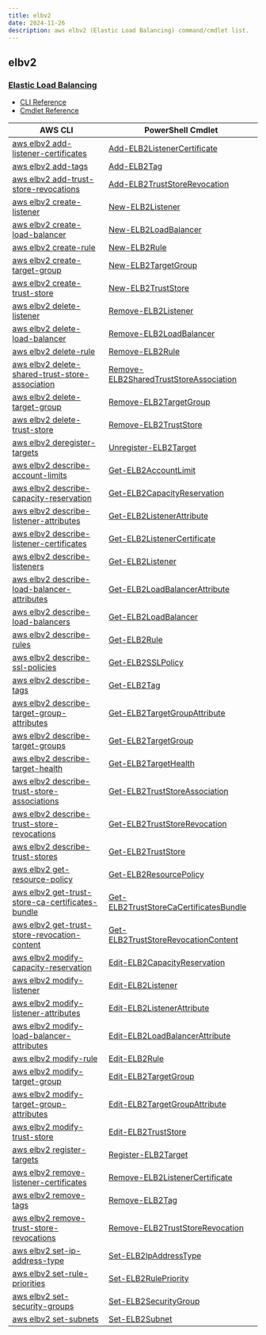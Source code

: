 ```yaml
---
title: elbv2
date: 2024-11-26
description: aws elbv2 (Elastic Load Balancing) command/cmdlet list.
---
```


## elbv2

### [Elastic Load Balancing](https://aws.amazon.com/elasticloadbalancing/)

* [CLI Reference](https://awscli.amazonaws.com/v2/documentation/api/latest/reference/elbv2/index.html)
* [Cmdlet Reference](https://docs.aws.amazon.com/powershell/latest/reference/items/Elastic_Load_Balancing_V2_cmdlets.html)

|AWS CLI|PowerShell Cmdlet|
|----|----|
|[aws elbv2 add-listener-certificates](https://awscli.amazonaws.com/v2/documentation/api/latest/reference/elbv2/add-listener-certificates.html)|[Add-ELB2ListenerCertificate](https://docs.aws.amazon.com/powershell/latest/reference/items/Add-ELB2ListenerCertificate.html)|
|[aws elbv2 add-tags](https://awscli.amazonaws.com/v2/documentation/api/latest/reference/elbv2/add-tags.html)|[Add-ELB2Tag](https://docs.aws.amazon.com/powershell/latest/reference/items/Add-ELB2Tag.html)|
|[aws elbv2 add-trust-store-revocations](https://awscli.amazonaws.com/v2/documentation/api/latest/reference/elbv2/add-trust-store-revocations.html)|[Add-ELB2TrustStoreRevocation](https://docs.aws.amazon.com/powershell/latest/reference/items/Add-ELB2TrustStoreRevocation.html)|
|[aws elbv2 create-listener](https://awscli.amazonaws.com/v2/documentation/api/latest/reference/elbv2/create-listener.html)|[New-ELB2Listener](https://docs.aws.amazon.com/powershell/latest/reference/items/New-ELB2Listener.html)|
|[aws elbv2 create-load-balancer](https://awscli.amazonaws.com/v2/documentation/api/latest/reference/elbv2/create-load-balancer.html)|[New-ELB2LoadBalancer](https://docs.aws.amazon.com/powershell/latest/reference/items/New-ELB2LoadBalancer.html)|
|[aws elbv2 create-rule](https://awscli.amazonaws.com/v2/documentation/api/latest/reference/elbv2/create-rule.html)|[New-ELB2Rule](https://docs.aws.amazon.com/powershell/latest/reference/items/New-ELB2Rule.html)|
|[aws elbv2 create-target-group](https://awscli.amazonaws.com/v2/documentation/api/latest/reference/elbv2/create-target-group.html)|[New-ELB2TargetGroup](https://docs.aws.amazon.com/powershell/latest/reference/items/New-ELB2TargetGroup.html)|
|[aws elbv2 create-trust-store](https://awscli.amazonaws.com/v2/documentation/api/latest/reference/elbv2/create-trust-store.html)|[New-ELB2TrustStore](https://docs.aws.amazon.com/powershell/latest/reference/items/New-ELB2TrustStore.html)|
|[aws elbv2 delete-listener](https://awscli.amazonaws.com/v2/documentation/api/latest/reference/elbv2/delete-listener.html)|[Remove-ELB2Listener](https://docs.aws.amazon.com/powershell/latest/reference/items/Remove-ELB2Listener.html)|
|[aws elbv2 delete-load-balancer](https://awscli.amazonaws.com/v2/documentation/api/latest/reference/elbv2/delete-load-balancer.html)|[Remove-ELB2LoadBalancer](https://docs.aws.amazon.com/powershell/latest/reference/items/Remove-ELB2LoadBalancer.html)|
|[aws elbv2 delete-rule](https://awscli.amazonaws.com/v2/documentation/api/latest/reference/elbv2/delete-rule.html)|[Remove-ELB2Rule](https://docs.aws.amazon.com/powershell/latest/reference/items/Remove-ELB2Rule.html)|
|[aws elbv2 delete-shared-trust-store-association](https://awscli.amazonaws.com/v2/documentation/api/latest/reference/elbv2/delete-shared-trust-store-association.html)|[Remove-ELB2SharedTrustStoreAssociation](https://docs.aws.amazon.com/powershell/latest/reference/items/Remove-ELB2SharedTrustStoreAssociation.html)|
|[aws elbv2 delete-target-group](https://awscli.amazonaws.com/v2/documentation/api/latest/reference/elbv2/delete-target-group.html)|[Remove-ELB2TargetGroup](https://docs.aws.amazon.com/powershell/latest/reference/items/Remove-ELB2TargetGroup.html)|
|[aws elbv2 delete-trust-store](https://awscli.amazonaws.com/v2/documentation/api/latest/reference/elbv2/delete-trust-store.html)|[Remove-ELB2TrustStore](https://docs.aws.amazon.com/powershell/latest/reference/items/Remove-ELB2TrustStore.html)|
|[aws elbv2 deregister-targets](https://awscli.amazonaws.com/v2/documentation/api/latest/reference/elbv2/deregister-targets.html)|[Unregister-ELB2Target](https://docs.aws.amazon.com/powershell/latest/reference/items/Unregister-ELB2Target.html)|
|[aws elbv2 describe-account-limits](https://awscli.amazonaws.com/v2/documentation/api/latest/reference/elbv2/describe-account-limits.html)|[Get-ELB2AccountLimit](https://docs.aws.amazon.com/powershell/latest/reference/items/Get-ELB2AccountLimit.html)|
|[aws elbv2 describe-capacity-reservation](https://awscli.amazonaws.com/v2/documentation/api/latest/reference/elbv2/describe-capacity-reservation.html)|[Get-ELB2CapacityReservation](https://docs.aws.amazon.com/powershell/latest/reference/items/Get-ELB2CapacityReservation.html)|
|[aws elbv2 describe-listener-attributes](https://awscli.amazonaws.com/v2/documentation/api/latest/reference/elbv2/describe-listener-attributes.html)|[Get-ELB2ListenerAttribute](https://docs.aws.amazon.com/powershell/latest/reference/items/Get-ELB2ListenerAttribute.html)|
|[aws elbv2 describe-listener-certificates](https://awscli.amazonaws.com/v2/documentation/api/latest/reference/elbv2/describe-listener-certificates.html)|[Get-ELB2ListenerCertificate](https://docs.aws.amazon.com/powershell/latest/reference/items/Get-ELB2ListenerCertificate.html)|
|[aws elbv2 describe-listeners](https://awscli.amazonaws.com/v2/documentation/api/latest/reference/elbv2/describe-listeners.html)|[Get-ELB2Listener](https://docs.aws.amazon.com/powershell/latest/reference/items/Get-ELB2Listener.html)|
|[aws elbv2 describe-load-balancer-attributes](https://awscli.amazonaws.com/v2/documentation/api/latest/reference/elbv2/describe-load-balancer-attributes.html)|[Get-ELB2LoadBalancerAttribute](https://docs.aws.amazon.com/powershell/latest/reference/items/Get-ELB2LoadBalancerAttribute.html)|
|[aws elbv2 describe-load-balancers](https://awscli.amazonaws.com/v2/documentation/api/latest/reference/elbv2/describe-load-balancers.html)|[Get-ELB2LoadBalancer](https://docs.aws.amazon.com/powershell/latest/reference/items/Get-ELB2LoadBalancer.html)|
|[aws elbv2 describe-rules](https://awscli.amazonaws.com/v2/documentation/api/latest/reference/elbv2/describe-rules.html)|[Get-ELB2Rule](https://docs.aws.amazon.com/powershell/latest/reference/items/Get-ELB2Rule.html)|
|[aws elbv2 describe-ssl-policies](https://awscli.amazonaws.com/v2/documentation/api/latest/reference/elbv2/describe-ssl-policies.html)|[Get-ELB2SSLPolicy](https://docs.aws.amazon.com/powershell/latest/reference/items/Get-ELB2SSLPolicy.html)|
|[aws elbv2 describe-tags](https://awscli.amazonaws.com/v2/documentation/api/latest/reference/elbv2/describe-tags.html)|[Get-ELB2Tag](https://docs.aws.amazon.com/powershell/latest/reference/items/Get-ELB2Tag.html)|
|[aws elbv2 describe-target-group-attributes](https://awscli.amazonaws.com/v2/documentation/api/latest/reference/elbv2/describe-target-group-attributes.html)|[Get-ELB2TargetGroupAttribute](https://docs.aws.amazon.com/powershell/latest/reference/items/Get-ELB2TargetGroupAttribute.html)|
|[aws elbv2 describe-target-groups](https://awscli.amazonaws.com/v2/documentation/api/latest/reference/elbv2/describe-target-groups.html)|[Get-ELB2TargetGroup](https://docs.aws.amazon.com/powershell/latest/reference/items/Get-ELB2TargetGroup.html)|
|[aws elbv2 describe-target-health](https://awscli.amazonaws.com/v2/documentation/api/latest/reference/elbv2/describe-target-health.html)|[Get-ELB2TargetHealth](https://docs.aws.amazon.com/powershell/latest/reference/items/Get-ELB2TargetHealth.html)|
|[aws elbv2 describe-trust-store-associations](https://awscli.amazonaws.com/v2/documentation/api/latest/reference/elbv2/describe-trust-store-associations.html)|[Get-ELB2TrustStoreAssociation](https://docs.aws.amazon.com/powershell/latest/reference/items/Get-ELB2TrustStoreAssociation.html)|
|[aws elbv2 describe-trust-store-revocations](https://awscli.amazonaws.com/v2/documentation/api/latest/reference/elbv2/describe-trust-store-revocations.html)|[Get-ELB2TrustStoreRevocation](https://docs.aws.amazon.com/powershell/latest/reference/items/Get-ELB2TrustStoreRevocation.html)|
|[aws elbv2 describe-trust-stores](https://awscli.amazonaws.com/v2/documentation/api/latest/reference/elbv2/describe-trust-stores.html)|[Get-ELB2TrustStore](https://docs.aws.amazon.com/powershell/latest/reference/items/Get-ELB2TrustStore.html)|
|[aws elbv2 get-resource-policy](https://awscli.amazonaws.com/v2/documentation/api/latest/reference/elbv2/get-resource-policy.html)|[Get-ELB2ResourcePolicy](https://docs.aws.amazon.com/powershell/latest/reference/items/Get-ELB2ResourcePolicy.html)|
|[aws elbv2 get-trust-store-ca-certificates-bundle](https://awscli.amazonaws.com/v2/documentation/api/latest/reference/elbv2/get-trust-store-ca-certificates-bundle.html)|[Get-ELB2TrustStoreCaCertificatesBundle](https://docs.aws.amazon.com/powershell/latest/reference/items/Get-ELB2TrustStoreCaCertificatesBundle.html)|
|[aws elbv2 get-trust-store-revocation-content](https://awscli.amazonaws.com/v2/documentation/api/latest/reference/elbv2/get-trust-store-revocation-content.html)|[Get-ELB2TrustStoreRevocationContent](https://docs.aws.amazon.com/powershell/latest/reference/items/Get-ELB2TrustStoreRevocationContent.html)|
|[aws elbv2 modify-capacity-reservation](https://awscli.amazonaws.com/v2/documentation/api/latest/reference/elbv2/modify-capacity-reservation.html)|[Edit-ELB2CapacityReservation](https://docs.aws.amazon.com/powershell/latest/reference/items/Edit-ELB2CapacityReservation.html)|
|[aws elbv2 modify-listener](https://awscli.amazonaws.com/v2/documentation/api/latest/reference/elbv2/modify-listener.html)|[Edit-ELB2Listener](https://docs.aws.amazon.com/powershell/latest/reference/items/Edit-ELB2Listener.html)|
|[aws elbv2 modify-listener-attributes](https://awscli.amazonaws.com/v2/documentation/api/latest/reference/elbv2/modify-listener-attributes.html)|[Edit-ELB2ListenerAttribute](https://docs.aws.amazon.com/powershell/latest/reference/items/Edit-ELB2ListenerAttribute.html)|
|[aws elbv2 modify-load-balancer-attributes](https://awscli.amazonaws.com/v2/documentation/api/latest/reference/elbv2/modify-load-balancer-attributes.html)|[Edit-ELB2LoadBalancerAttribute](https://docs.aws.amazon.com/powershell/latest/reference/items/Edit-ELB2LoadBalancerAttribute.html)|
|[aws elbv2 modify-rule](https://awscli.amazonaws.com/v2/documentation/api/latest/reference/elbv2/modify-rule.html)|[Edit-ELB2Rule](https://docs.aws.amazon.com/powershell/latest/reference/items/Edit-ELB2Rule.html)|
|[aws elbv2 modify-target-group](https://awscli.amazonaws.com/v2/documentation/api/latest/reference/elbv2/modify-target-group.html)|[Edit-ELB2TargetGroup](https://docs.aws.amazon.com/powershell/latest/reference/items/Edit-ELB2TargetGroup.html)|
|[aws elbv2 modify-target-group-attributes](https://awscli.amazonaws.com/v2/documentation/api/latest/reference/elbv2/modify-target-group-attributes.html)|[Edit-ELB2TargetGroupAttribute](https://docs.aws.amazon.com/powershell/latest/reference/items/Edit-ELB2TargetGroupAttribute.html)|
|[aws elbv2 modify-trust-store](https://awscli.amazonaws.com/v2/documentation/api/latest/reference/elbv2/modify-trust-store.html)|[Edit-ELB2TrustStore](https://docs.aws.amazon.com/powershell/latest/reference/items/Edit-ELB2TrustStore.html)|
|[aws elbv2 register-targets](https://awscli.amazonaws.com/v2/documentation/api/latest/reference/elbv2/register-targets.html)|[Register-ELB2Target](https://docs.aws.amazon.com/powershell/latest/reference/items/Register-ELB2Target.html)|
|[aws elbv2 remove-listener-certificates](https://awscli.amazonaws.com/v2/documentation/api/latest/reference/elbv2/remove-listener-certificates.html)|[Remove-ELB2ListenerCertificate](https://docs.aws.amazon.com/powershell/latest/reference/items/Remove-ELB2ListenerCertificate.html)|
|[aws elbv2 remove-tags](https://awscli.amazonaws.com/v2/documentation/api/latest/reference/elbv2/remove-tags.html)|[Remove-ELB2Tag](https://docs.aws.amazon.com/powershell/latest/reference/items/Remove-ELB2Tag.html)|
|[aws elbv2 remove-trust-store-revocations](https://awscli.amazonaws.com/v2/documentation/api/latest/reference/elbv2/remove-trust-store-revocations.html)|[Remove-ELB2TrustStoreRevocation](https://docs.aws.amazon.com/powershell/latest/reference/items/Remove-ELB2TrustStoreRevocation.html)|
|[aws elbv2 set-ip-address-type](https://awscli.amazonaws.com/v2/documentation/api/latest/reference/elbv2/set-ip-address-type.html)|[Set-ELB2IpAddressType](https://docs.aws.amazon.com/powershell/latest/reference/items/Set-ELB2IpAddressType.html)|
|[aws elbv2 set-rule-priorities](https://awscli.amazonaws.com/v2/documentation/api/latest/reference/elbv2/set-rule-priorities.html)|[Set-ELB2RulePriority](https://docs.aws.amazon.com/powershell/latest/reference/items/Set-ELB2RulePriority.html)|
|[aws elbv2 set-security-groups](https://awscli.amazonaws.com/v2/documentation/api/latest/reference/elbv2/set-security-groups.html)|[Set-ELB2SecurityGroup](https://docs.aws.amazon.com/powershell/latest/reference/items/Set-ELB2SecurityGroup.html)|
|[aws elbv2 set-subnets](https://awscli.amazonaws.com/v2/documentation/api/latest/reference/elbv2/set-subnets.html)|[Set-ELB2Subnet](https://docs.aws.amazon.com/powershell/latest/reference/items/Set-ELB2Subnet.html)|

